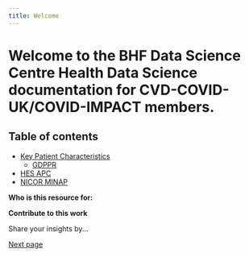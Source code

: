 ```yaml
---
title: Welcome
---
```


# Welcome to the BHF Data Science Centre Health Data Science documentation for CVD-COVID-UK/COVID-IMPACT members.


## Table of contents

* [Key Patient Characteristics](kpcs.md)
  * [GDPPR](gdppr.md)
* [HES APC](hes_apc.md)
* [NICOR MINAP](nicor_minap.md)



**Who is this resource for:** 


**Contribute to this work**

Share your insights by...


[Next page](gdppr.md)
